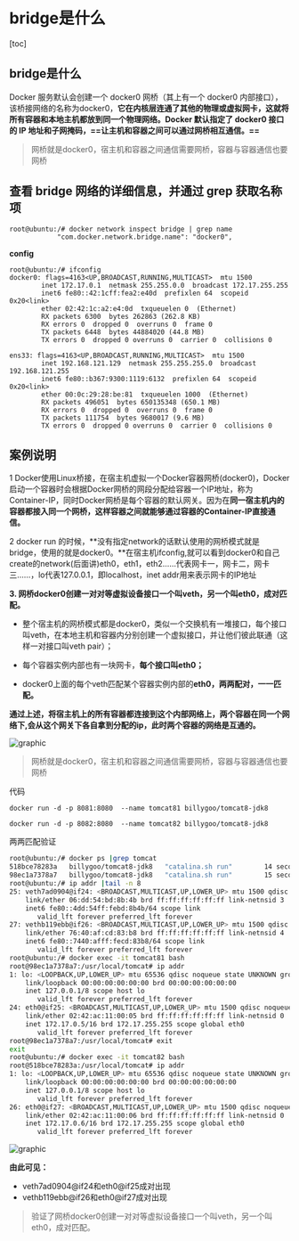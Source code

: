 # bridge是什么

[toc]

## bridge是什么

Docker 服务默认会创建一个 docker0 网桥（其上有一个 docker0 内部接口），该桥接网络的名称为docker0，**它在内核层连通了其他的物理或虚拟网卡，这就将所有容器和本地主机都放到同一个物理网络。Docker 默认指定了 docker0 接口 的 IP 地址和子网掩码，==让主机和容器之间可以通过网桥相互通信。==**

> 网桥就是docker0，宿主机和容器之间通信需要网桥，容器与容器通信也要网桥

## 查看 bridge 网络的详细信息，并通过 grep 获取名称项

```
root@ubuntu:/# docker network inspect bridge | grep name
            "com.docker.network.bridge.name": "docker0",
```

**config**

```
root@ubuntu:/# ifconfig
docker0: flags=4163<UP,BROADCAST,RUNNING,MULTICAST>  mtu 1500
        inet 172.17.0.1  netmask 255.255.0.0  broadcast 172.17.255.255
        inet6 fe80::42:1cff:fea2:e40d  prefixlen 64  scopeid 0x20<link>
        ether 02:42:1c:a2:e4:0d  txqueuelen 0  (Ethernet)
        RX packets 6300  bytes 262863 (262.8 KB)
        RX errors 0  dropped 0  overruns 0  frame 0
        TX packets 6448  bytes 44884020 (44.8 MB)
        TX errors 0  dropped 0 overruns 0  carrier 0  collisions 0

ens33: flags=4163<UP,BROADCAST,RUNNING,MULTICAST>  mtu 1500
        inet 192.168.121.129  netmask 255.255.255.0  broadcast 192.168.121.255
        inet6 fe80::b367:9300:1119:6132  prefixlen 64  scopeid 0x20<link>
        ether 00:0c:29:28:be:81  txqueuelen 1000  (Ethernet)
        RX packets 496051  bytes 650135348 (650.1 MB)
        RX errors 0  dropped 0  overruns 0  frame 0
        TX packets 111754  bytes 9680017 (9.6 MB)
        TX errors 0  dropped 0 overruns 0  carrier 0  collisions 0
```



## 案例说明

1 Docker使用Linux桥接，在宿主机虚拟一个Docker容器网桥(docker0)，Docker启动一个容器时会根据Docker网桥的网段分配给容器一个IP地址，称为Container-IP，同时Docker网桥是每个容器的默认网关。因为在**同一宿主机内的容器都接入同一个网桥，这样容器之间就能够通过容器的Container-IP直接通信。**

 

2 docker run 的时候，**没有指定network的话默认使用的网桥模式就是bridge，使用的就是docker0。**在宿主机ifconfig,就可以看到docker0和自己create的network(后面讲)eth0，eth1，eth2……代表网卡一，网卡二，网卡三……，lo代表127.0.0.1，即localhost，inet addr用来表示网卡的IP地址

 

**3. 网桥docker0创建一对对等虚拟设备接口一个叫veth，另一个叫eth0，成对匹配。**

+ 整个宿主机的网桥模式都是docker0，类似一个交换机有一堆接口，每个接口叫veth，在本地主机和容器内分别创建一个虚拟接口，并让他们彼此联通（这样一对接口叫veth pair）；

+ 每个容器实例内部也有一块网卡，**每个接口叫eth0；**

+ docker0上面的每个veth匹配某个容器实例内部的**eth0，两两配对，一一匹配。**

**通过上述，将宿主机上的所有容器都连接到这个内部网络上，两个容器在同一个网络下,会从这个网关下各自拿到分配的ip，此时两个容器的网络是互通的。**

![graphic](https://s2.loli.net/2022/05/14/L7nUF49qlckbRph.jpg)

> 网桥就是docker0，宿主机和容器之间通信需要网桥，容器与容器通信也要网桥

代码

```
docker run -d -p 8081:8080  --name tomcat81 billygoo/tomcat8-jdk8

docker run -d -p 8082:8080  --name tomcat82 billygoo/tomcat8-jdk8
```

两两匹配验证

```bash
root@ubuntu:/# docker ps |grep tomcat
518bce78283a   billygoo/tomcat8-jdk8   "catalina.sh run"        14 seconds ago   Up 13 seconds                   0.0.0.0:8082->8080/tcp, :::8082->8080/tcp   tomcat82
98ec1a7378a7   billygoo/tomcat8-jdk8   "catalina.sh run"        15 seconds ago   Up 15 seconds                   0.0.0.0:8081->8080/tcp, :::8081->8080/tcp   tomcat81
root@ubuntu:/# ip addr |tail -n 8
25: veth7ad0904@if24: <BROADCAST,MULTICAST,UP,LOWER_UP> mtu 1500 qdisc noqueue master docker0 state UP group default 
    link/ether 06:dd:54:bd:8b:4b brd ff:ff:ff:ff:ff:ff link-netnsid 3
    inet6 fe80::4dd:54ff:febd:8b4b/64 scope link 
       valid_lft forever preferred_lft forever
27: vethb119ebb@if26: <BROADCAST,MULTICAST,UP,LOWER_UP> mtu 1500 qdisc noqueue master docker0 state UP group default 
    link/ether 76:40:af:cd:83:b8 brd ff:ff:ff:ff:ff:ff link-netnsid 4
    inet6 fe80::7440:afff:fecd:83b8/64 scope link 
       valid_lft forever preferred_lft forever
root@ubuntu:/# docker exec -it tomcat81 bash
root@98ec1a7378a7:/usr/local/tomcat# ip addr
1: lo: <LOOPBACK,UP,LOWER_UP> mtu 65536 qdisc noqueue state UNKNOWN group default qlen 1000
    link/loopback 00:00:00:00:00:00 brd 00:00:00:00:00:00
    inet 127.0.0.1/8 scope host lo
       valid_lft forever preferred_lft forever
24: eth0@if25: <BROADCAST,MULTICAST,UP,LOWER_UP> mtu 1500 qdisc noqueue state UP group default 
    link/ether 02:42:ac:11:00:05 brd ff:ff:ff:ff:ff:ff link-netnsid 0
    inet 172.17.0.5/16 brd 172.17.255.255 scope global eth0
       valid_lft forever preferred_lft forever
root@98ec1a7378a7:/usr/local/tomcat# exit 
exit
root@ubuntu:/# docker exec -it tomcat82 bash
root@518bce78283a:/usr/local/tomcat# ip addr
1: lo: <LOOPBACK,UP,LOWER_UP> mtu 65536 qdisc noqueue state UNKNOWN group default qlen 1000
    link/loopback 00:00:00:00:00:00 brd 00:00:00:00:00:00
    inet 127.0.0.1/8 scope host lo
       valid_lft forever preferred_lft forever
26: eth0@if27: <BROADCAST,MULTICAST,UP,LOWER_UP> mtu 1500 qdisc noqueue state UP group default 
    link/ether 02:42:ac:11:00:06 brd ff:ff:ff:ff:ff:ff link-netnsid 0
    inet 172.17.0.6/16 brd 172.17.255.255 scope global eth0
       valid_lft forever preferred_lft forever
```

![graphic](https://s2.loli.net/2022/05/14/JeaFpNfcnDSr7s2.jpg)

**由此可见：**

+  veth7ad0904@if24和eth0@if25成对出现
+ vethb119ebb@if26和eth0@if27成对出现

> 验证了网桥docker0创建一对对等虚拟设备接口一个叫veth，另一个叫eth0，成对匹配。